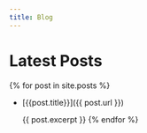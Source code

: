 ```yaml
---
title: Blog
---
```


# Latest Posts

{% for post in site.posts %}
* [{{post.title}}]({{ post.url }})

  {{ post.excerpt }}
{% endfor %}
